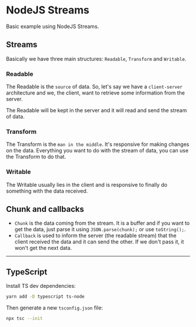 # NodeJS Streams
Basic example using NodeJS Streams.

## Streams
Basically we have three main structures: `Readable`, `Transform` and `Writable`.

### Readable
The Readable is the `source` of data. So, let's say we have a `client-server` architecture and we, the client, want to retrieve some information from the server.

The Readable will be kept in the server and it will read and send the stream of data.

### Transform
The Transform is the `man in the middle`. It's responsive for making changes on the data. Everything you want to do with the stream of data, you can use the Transform to do that.

### Writable
The Writable usually lies in the client and is responsive to finally do something with the data received.

## Chunk and callbacks
- `Chunk` is the data coming from the stream. It is a buffer and if you want to get the data, just parse it using `JSON.parse(chunk);` or use `toString();`.
- `Callback` is used to inform the server (the readable stream) that the client received the data and it can send the other. If we don't pass it, it won't get the next data.

-------- 

## TypeScript
Install TS dev dependencies:
```bash
yarn add -D typescript ts-node
```
Then generate a new `tsconfig.json` file:
```bash
npx tsc --init
```
